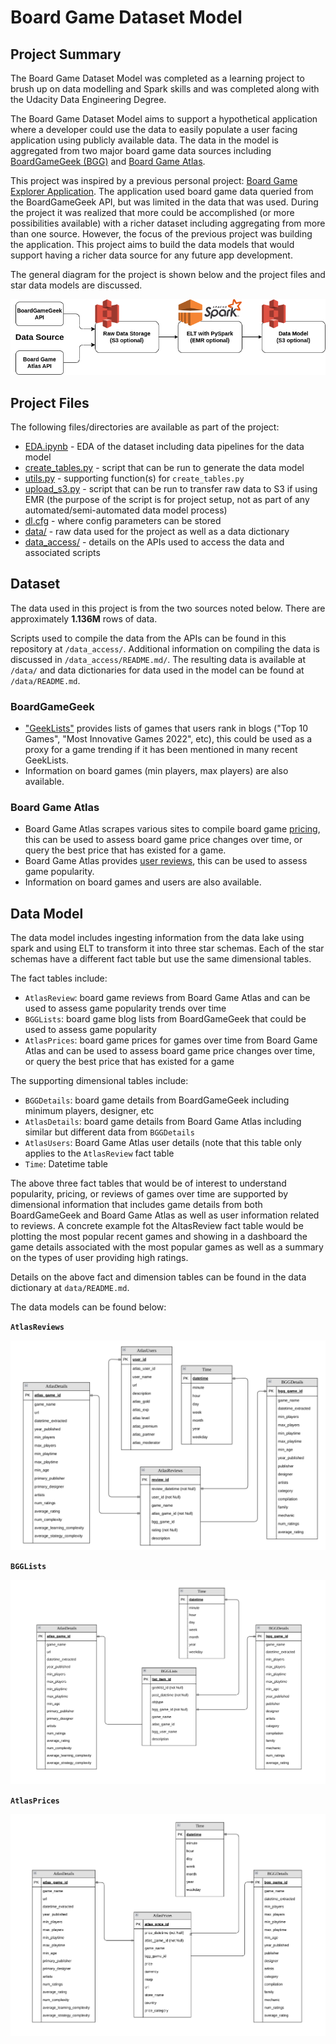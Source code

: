 # Board Game Dataset Model

## Project Summary

The Board Game Dataset Model was completed as a learning project to brush up on data modelling and Spark skills and was completed along with the Udacity Data Engineering Degree.

The Board Game Dataset Model aims to support a hypothetical application where a developer could use the data to easily populate a user facing application using publicly available data. The data in the model is aggregated from two major board game data sources including [BoardGameGeek (BGG)](https://boardgamegeek.com/) and [Board Game Atlas](https://www.boardgameatlas.com/).

This project was inspired by a previous personal project: [Board Game Explorer Application](https://github.com/WraySmith/boardgame-explorer). The application used board game data queried from the BoardGameGeek API, but was limited in the data that was used. During the project it was realized that more could be accomplished (or more possibilities available) with a richer dataset including aggregating from more than one source. However, the focus of the previous project was building the application. This project aims to build the data models that would support having a richer data source for any future app development.

The general diagram for the project is shown below and the project files and star data models are discussed.

![](images/model.png)

## Project Files

The following files/directories are available as part of the project:

- [EDA.ipynb](./EDA.ipynb) - EDA of the dataset including data pipelines for the data model
- [create_tables.py](./create_tables.py) - script that can be run to generate the data model
- [utils.py](./utils.py) - supporting function(s) for `create_tables.py`
- [upload_s3.py](./upload_s3.py) - script that can be run to transfer raw data to S3 if using EMR (the purpose of the script is for project setup, not as part of any automated/semi-automated data model process)
- [dl.cfg](./dl.cfg) - where config parameters can be stored
- [data/](./data/) - raw data used for the project as well as a data dictionary
- [data_access/](./data_access/) - details on the APIs used to access the data and associated scripts

## Dataset

The data used in this project is from the two sources noted below. There are approximately **1.136M** rows of data.

Scripts used to compile the data from the APIs can be found in this repository at `/data_access/`. Additional information on compiling the data is discussed in `/data_access/README.md/`. The resulting data is available at `/data/` and data dictionaries for data used in the model can be found at `/data/README.md`.

### BoardGameGeek

- ["GeekLists"](https://boardgamegeek.com/geeklists) provides lists of games that users rank in blogs ("Top 10 Games", "Most Innovative Games 2022", etc), this could be used as a proxy for a game trending if it has been mentioned in many recent GeekLists.
- Information on board games (min players, max players) are also available.

### Board Game Atlas

- Board Game Atlas scrapes various sites to compile board game [pricing](https://www.boardgameatlas.com/api/docs/prices), this can be used to assess board game price changes over time, or query the best price that has existed for a game.
- Board Game Atlas provides [user reviews](https://www.boardgameatlas.com/api/docs/reviews), this can be used to assess game popularity.
- Information on board games and users are also available.

## Data Model

The data model includes ingesting information from the data lake using spark and using ELT to transform it into three star schemas. Each of the star schemas have a different fact table but use the same dimensional tables.

The fact tables include:

- `AtlasReview`: board game reviews from Board Game Atlas and can be used to assess game popularity trends over time
- `BGGLists`: board game blog lists from BoardGameGeek that could be used to assess game popularity
- `AtlasPrices`: board game prices for games over time from Board Game Atlas and can be used to assess board game price changes over time, or query the best price that has existed for a game

The supporting dimensional tables include:

- `BGGDetails`: board game details from BoardGameGeek including minimum players, designer, etc
- `AtlasDetails`: board game details from Board Game Atlas including similar but different data from `BGGDetails`
- `AtlasUsers`: Board Game Atlas user details (note that this table only applies to the `AtlasReview` fact table
- `Time`: Datetime table

The above three fact tables that would be of interest to understand popularity, pricing, or reviews of games over time are supported by dimensional information that includes game details from both BoardGameGeek and Board Game Atlas as well as user information related to reviews. A concrete example fot the AltasReview fact table would be plotting the most popular recent games and showing in a dashboard the game details associated with the most popular games as well as a summary on the types of user providing high ratings.

Details on the above fact and dimension tables can be found in the data dictionary at `data/README.md`.

The data models can be found below:

**`AtlasReviews`**

![](images/AtlasReviews.png)

**`BGGLists`**

![](images/BGGLists.png)

**`AtlasPrices`**

![](images/AtlasPrices.png)
